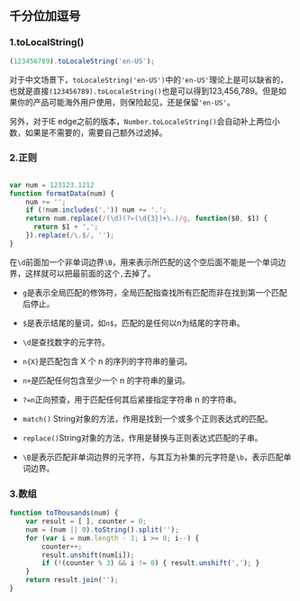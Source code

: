 ## 千分位加逗号

### 1.toLocalString()

```javascript
(123456789).toLocaleString('en-US');
```

对于中文场景下，`toLocaleString('en-US')`中的`'en-US'`理论上是可以缺省的，也就是直接`(123456789).toLocaleString()`也是可以得到123,456,789。但是如果你的产品可能海外用户使用，则保险起见，还是保留`'en-US'`。

另外，对于IE edge之前的版本，`Number.toLocaleString()`会自动补上两位小数，如果是不需要的，需要自己额外过滤掉。

### 2.正则

```javascript

var num = 123123.1212
function formatData(num) {
	num += '';
	if (!num.includes('.')) num += '.';
	return num.replace(/(\d)(?=(\d{3})+\.)/g, function($0, $1) {
	  return $1 + ',';
	}).replace(/\.$/, '');
}
```

在`\d`前面加一个非单词边界`\B`，用来表示所匹配的这个空后面不能是一个单词边界，这样就可以把最前面的这个`,`去掉了。

* `g`是表示全局匹配的修饰符，全局匹配指查找所有匹配而非在找到第一个匹配后停止。

* `$`是表示结尾的量词，如`n$`，匹配的是任何以n为结尾的字符串。

* `\d`是查找数字的元字符。

* `n{X}`是匹配包含 X 个 n 的序列的字符串的量词。

* `n+`是匹配任何包含至少一个 n 的字符串的量词。

* `?=n`正向预查，用于匹配任何其后紧接指定字符串 n 的字符串。

* `match()` String对象的方法，作用是找到一个或多个正则表达式的匹配。

* `replace()`String对象的方法，作用是替换与正则表达式匹配的子串。

* `\B`是表示匹配非单词边界的元字符，与其互为补集的元字符是`\b`，表示匹配单词边界。

### 3.数组

```javascript
function toThousands(num) {
    var result = [ ], counter = 0;
    num = (num || 0).toString().split('');
    for (var i = num.length - 1; i >= 0; i--) {
        counter++;
        result.unshift(num[i]);
        if (!(counter % 3) && i != 0) { result.unshift(','); }
    }
    return result.join('');
}
```

